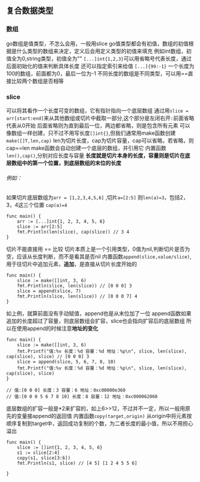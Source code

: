 ## 复合数据类型
### 数组
go数组是值类型，不怎么会用，一般用slice
go值类型都会有初值，数组的初值根据是什么类型的数组来决定，定义后会用定义类型的初值来填充
例如int数组，初值全为0,string类型，初值全为""
`[...]int{1,2,3}`可以用省略号代表长度，通过后面初始化的值来判断具体长度
还可以指定索引来给值
`[...]{99:-1}` 一个长度为100的数组，前面都为0，最后一位为-1
不同长度的数组是不同类型，可以用==直接比较两个数组是否相等

### slice
可以将其看作一个长度可变的数组，它有指针指向一个底层数组
通过用`slice = arr[start:end]`来从其他数组或切片中截取一部分,这个部分是左闭右开`:`前面省略代表从0开始
后面省略则为直到最后一位，两边都省略，则是包含所有元素
可以像数组一样创建，只不过不用写长度`[]int{}`,但我们通常用make函数创建
`make([]T,len,cap)` len为切片长度，cap为切片容量，cap可以省略，若省略，则cap==len
make函数会自动创建一个底层的数组，并引用它
内置函数 `len(),cap()`,分别对应长度与容量
**长度就是切片本身的长度，容量则是切片在底层数组中的第一个位置，到底层数组的末位的长度**
###### 例如：
如果切片底层数组为`arr = [1,2,3,4,5,6]` ,切片`a=[2:5]` 则`len(a)=3`，包括2，3，4这三个位置
`cap(a)=4`
```
func main() {
	arr := [...]int{1, 2, 3, 4, 5, 6}
	slice := arr[2:5]
	fmt.Println(len(slice), cap(slice)) // 3 4
}
```
切片不能直接用 == 比较
切片本质上是一个引用类型，0值为nil,判断切片是否为空，应该从长度判断，而不是看其是否nil
内置函数`append(slice,value/slice)`,用于往切片中追加元素，**追加**，是直接从切片长度开始的
```
func main() {
	slice := make([]int, 3, 6)
	fmt.Println(slice, len(slice)) // [0 0 0] 3
	slice = append(slice, 7)
	fmt.Println(slice, len(slice)) // [0 0 0 7] 4
}
```
如上例，就算前面没有手动赋值，append也是从末位加了一位
append函数如果追加的长度超过了容量，则底层数组会扩容，slice也会指向扩容后的底层数组
所以在使用append的时候注意**地址的变化**
```
func main() {
	slice := make([]int, 3, 6)
	fmt.Printf("值:%v 长度：%d 容量：%d 地址：%p\n", slice, len(slice), cap(slice), slice) // [0 0 0] 3
	slice = append(slice, 5, 6, 7, 8, 10)
	fmt.Printf("值:%v 长度：%d 容量：%d 地址：%p\n", slice, len(slice), cap(slice), slice)
}

// 值:[0 0 0] 长度：3 容量：6 地址：0xc00000e360
// 值:[0 0 0 5 6 7 8 10] 长度：8 容量：12 地址：0xc000062060
```
底层数组的扩容一般是*2来扩容的，如上6>>12，不过并不一定，所以一般用原先的变量接append的返回值
内置函数`copy(target,origin)` 从origin中将元素按顺序复制到target中，返回成功复制的个数，为二者长度的最小值，所以不用担心溢出
```
func main() {
	slice := []int{1, 2, 3, 4, 5, 6}
	s1 := slice[2:4]
	copy(s1, slice[3:6])
	fmt.Println(s1, slice) // [4 5] [1 2 4 5 5 6]

}
```

